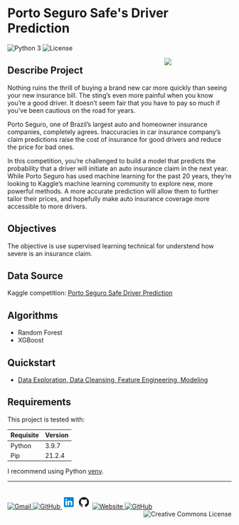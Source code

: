 # Porto Seguro Safe's Driver Prediction 
![Python 3](https://img.shields.io/badge/Python-3-blue.svg)
![License](https://img.shields.io/badge/Code%20License-MIT-blue.svg)

<img src="references/porto-seguro-vector-logo.png" align="right" height=auto width=30%/>

## Describe Project
Nothing ruins the thrill of buying a brand new car more quickly than seeing your new insurance bill. The sting’s even more painful when you know you’re a good driver. It doesn’t seem fair that you have to pay so much if you’ve been cautious on the road for years.

Porto Seguro, one of Brazil’s largest auto and homeowner insurance companies, completely agrees. Inaccuracies in car insurance company’s claim predictions raise the cost of insurance for good drivers and reduce the price for bad ones.

In this competition, you’re challenged to build a model that predicts the probability that a driver will initiate an auto insurance claim in the next year. While Porto Seguro has used machine learning for the past 20 years, they’re looking to Kaggle’s machine learning community to explore new, more powerful methods. A more accurate prediction will allow them to further tailor their prices, and hopefully make auto insurance coverage more accessible to more drivers.

## Objectives
The objective is use supervised learning technical for understend how severe is an insurance claim.

## Data Source
Kaggle competition: [Porto Seguro Safe Driver Prediction](https://www.kaggle.com/c/porto-seguro-safe-driver-prediction)

## Algorithms
- Random Forest
- XGBoost

## Quickstart
- [Data Exploration, Data Cleansing, Feature Engineering, Modeling](notebooks/)

## Requirements
This project is tested with:

| Requisite      | Version  |
|----------------|----------|
| Python         | 3.9.7    |
| Pip            | 21.2.4   |

I recommend using Python [venv](https://github.com/brunocampos01/becoming-a-expert-python#virtual-environment).

---

<p  align="left">
<br/>
<a href="mailto:brunocampos01@gmail.com" target="_blank"><img src="https://github.com/brunocampos01/devops/blob/master/images/email.png" alt="Gmail" width="30">
</a>
<a href="https://stackoverflow.com/users/8329698/bruno-campos" target="_blank"><img src="https://github.com/brunocampos01/devops/blob/master/images/stackoverflow.png" alt="GitHub" width="30">
</a>
<a href="https://www.linkedin.com/in/brunocampos01" target="_blank"><img src="https://github.com/brunocampos01/devops/blob/master/images/linkedin.png" alt="LinkedIn" width="30"></a>
<a href="https://github.com/brunocampos01" target="_blank"><img src="https://github.com/brunocampos01/devops/blob/master/images/github.png" alt="GitHub" width="30"></a>
<a href="https://brunocampos01.netlify.app/" target="_blank"><img src="https://github.com/brunocampos01/devops/blob/master/images/blog.png" alt="Website" width="30">
</a>
<a href="https://medium.com/@brunocampos01" target="_blank"><img src="https://github.com/brunocampos01/devops/blob/master/images/medium.png" alt="GitHub" width="30">
</a>
<a rel="license" href="http://creativecommons.org/licenses/by-sa/4.0/"><img alt="Creative Commons License" style="border-width:0" src="https://i.creativecommons.org/l/by-sa/4.0/88x31.png",  align="right" /></a><br/>
</p>
